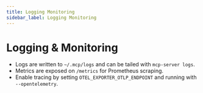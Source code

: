 ```yaml
---
title: Logging Monitoring
sidebar_label: Logging Monitoring
---
```


# Logging & Monitoring

- Logs are written to `~/.mcp/logs` and can be tailed with `mcp-server logs`.
- Metrics are exposed on `/metrics` for Prometheus scraping.
- Enable tracing by setting `OTEL_EXPORTER_OTLP_ENDPOINT` and running with `--opentelemetry`.
